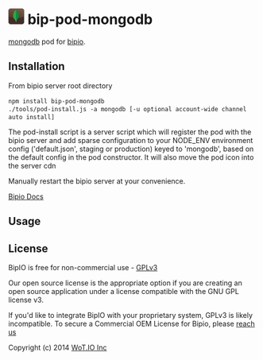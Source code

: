 ![mongodb](mongodb.png) bip-pod-mongodb
=======

<a href="http://en.wikipedia.org/wiki/mongodb">mongodb</a> pod for [bipio](https://bip.io).  

## Installation

From bipio server root directory

    npm install bip-pod-mongodb
    ./tools/pod-install.js -a mongodb [-u optional account-wide channel auto install]

The pod-install script is a server script which will register the pod with the bipio server and add sparse
configuration to your NODE_ENV environment config ('default.json', staging or production)
keyed to 'mongodb', based on the default config in the pod constructor.  It will also move the
pod icon into the server cdn

Manually restart the bipio server at your convenience.

[Bipio Docs](https://bip.io/docs/pods/mongodb)


## Usage

 

## License

BipIO is free for non-commercial use - [GPLv3](http://www.gnu.org/copyleft/gpl.html)

Our open source license is the appropriate option if you are creating an open source application under a license compatible with the GNU GPL license v3. 

If you'd like to integrate BipIO with your proprietary system, GPLv3 is likely incompatible.  To secure a Commercial OEM License for Bipio,
please [reach us](mailto:support@beta.bip.io)


Copyright (c) 2014  [WoT.IO Inc](http://wot.io)
